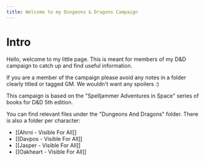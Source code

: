 ```yaml
---
title: Welcome to my Dungeons & Dragons Campaign
---
```

# Intro
Hello, welcome to my little page. This is meant for members of my D&D campaign to catch up and find useful information.

If you are a member of the campaign please avoid any notes in a folder clearly titled or tagged GM. We wouldn't want any spoilers :)

This campaign is based on the "Spelljammer Adventures in Space" series of books for D&D 5th edition. 

You can find relevant files under the "Dungeons And Dragons" folder.
There is also a folder per character:
- [[Ahrni - Visible For All]]
- [[Davpos - Visible For All]]
- [[Jasper - Visible For All]]
- [[Oakheart - Visible For All]]



 